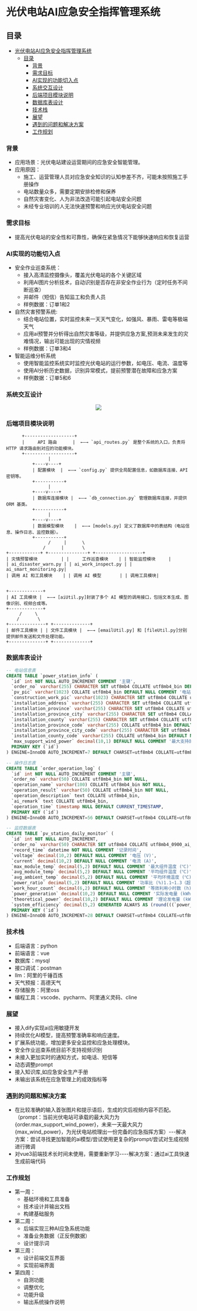 #  光伏电站AI应急安全指挥管理系统

## 目录
- [光伏电站AI应急安全指挥管理系统](#光伏电站ai应急安全指挥管理系统)
  - [目录](#目录)
    - [背景](#背景)
    - [需求目标](#需求目标)
    - [AI实现的功能切入点](#ai实现的功能切入点)
    - [系统交互设计](#系统交互设计)
    - [后端项目模块说明](#后端项目模块说明)
    - [数据库表设计](#数据库表设计)
    - [技术栈](#技术栈)
    - [展望](#展望)
    - [遇到的问题和解决方案](#遇到的问题和解决方案)
    - [工作规划](#工作规划)
  

### 背景
  * 应用场景：光伏电站建设运营期间的应急安全智能管理。
  * 应用原因：
    * 施工、运营管理人员对应急安全知识的认知参差不齐，可能未按照施工手册操作
    * 电站数量众多，需要定期安排检修和保养
    * 自然灾害变化、人为非法改造可能引起电站安全问题
    * 未经专业培训的人无法快速预警和响应光伏电站安全问题

### 需求目标
  * 提高光伏电站的安全性和可靠性，确保在紧急情况下能够快速响应和恢复运营

### AI实现的功能切入点
  * 安全作业巡查系统：
    * 接入高清监控摄像头，覆盖光伏电站的各个关键区域
    * 利用AI图片分析技术，自动识别是否存在非安全作业行为（定时任务不间断巡查）
    * 并邮件（短信）告知监工和负责人员
    * 样例数据：订单1和2
  * 自然灾害预警系统:
    * 结合电站位置，实时监控未来一天天气变化，如强风、暴雨、雷电等极端天气
    * 应用ai预警并分析得出自然灾害等级，并提供应急方案,预测未来发生的灾难情况，输出可能出现的灾情视频
    * 样例数据：订单3和4
  * 智能运维分析系统
    * 使用智能监控系统实时监控光伏电站的运行参数，如电压、电流、温度等
    * 使用AI分析历史数据，识别异常模式，提前预警潜在故障和应急方案
    * 样例数据：订单5和6


### 系统交互设计
<p align="center">
  <img src="pic/系统交互设计.png" >
</p>

### 后端项目模块说明
```
      +-------------------+
      |     API 路由      |  ←—→ `api_routes.py` 是整个系统的入口，负责将 HTTP 请求路由到对应的功能模块。
      +-------------------+
                |
          +----v----+
          | 配置模块  |  ←—→ `config.py` 提供全局配置信息，如数据库连接、API 密钥等。
          +-----------+
                |
          +----v----+
          | 数据库连接模块 |  ←—→ `db_connection.py` 管理数据库连接，并提供 ORM 基类。
          +-----------+
                |
          +----v----+
          | 数据模型模块    |  ←—→ [models.py] 定义了数据库中的表结构（电站信息、操作日志、监控数据）。
          +-----------+
                /     |      \
              /      |       \
+------------+ +---------------+ +------------------+
| 灾情预警模块         | |     工作巡查模块    | | 智能监控模块     |
| ai_disaster_warn.py | | ai_work_inspect.py | | ai_smart_monitoring.py|
| 调用 AI 和工具模块    | | 调用 AI 模型       | | 调用工具模块|
                                    

+-------------+
| AI 工具模块 |  ←—→ [aiUtil.py]封装了多个 AI 模型的调用接口，包括文本生成、图像识别、视频合成等。
+-------------+
     /     \
    /       \
+--------------+ +--------------+
| 邮件工具模块 | | 文件工具模块 |  ←—→ [emailUtil.py] 和 [fileUtil.py]分别提供邮件发送和文件处理功能。
+--------------+ +--------------+

```

### 数据库表设计
```sql
-- 电站信息表
CREATE TABLE `power_station_info` (
  `id` int NOT NULL AUTO_INCREMENT COMMENT '主键',
  `order_no` varchar(255) CHARACTER SET utf8mb4 COLLATE utf8mb4_bin DEFAULT NULL COMMENT '订单号',
  `pv_pic` varchar(1023) COLLATE utf8mb4_bin DEFAULT NULL COMMENT '电站照片',
  `construction_work_pic` varchar(1023) CHARACTER SET utf8mb4 COLLATE utf8mb4_bin DEFAULT NULL COMMENT '施工作业现场图',
  `installation_address` varchar(255) CHARACTER SET utf8mb4 COLLATE utf8mb4_bin DEFAULT NULL COMMENT '安装详细地址',
  `installation_province` varchar(255) CHARACTER SET utf8mb4 COLLATE utf8mb4_bin DEFAULT NULL COMMENT '省',
  `installation_province_city` varchar(255) CHARACTER SET utf8mb4 COLLATE utf8mb4_bin DEFAULT NULL COMMENT '市',
  `installation_county` varchar(255) CHARACTER SET utf8mb4 COLLATE utf8mb4_bin DEFAULT NULL COMMENT '县',
  `installation_province_code` varchar(255) COLLATE utf8mb4_bin DEFAULT NULL COMMENT '省code',
  `installation_province_city_code` varchar(255) CHARACTER SET utf8mb4 COLLATE utf8mb4_bin DEFAULT NULL COMMENT '市code',
  `installation_county_code` varchar(255) COLLATE utf8mb4_bin DEFAULT NULL COMMENT '县code',
  `max_support_wind_power` decimal(10,1) DEFAULT NULL COMMENT '最大支持的风力等级',
  PRIMARY KEY (`id`)
) ENGINE=InnoDB AUTO_INCREMENT=7 DEFAULT CHARSET=utf8mb4 COLLATE=utf8mb4_bin COMMENT='电站信息表';

-- 操作日志表
CREATE TABLE `order_operation_log` (
  `id` int NOT NULL AUTO_INCREMENT COMMENT '主键',
  `order_no` varchar(50) COLLATE utf8mb4_bin NOT NULL,
  `operation_name` varchar(100) COLLATE utf8mb4_bin NOT NULL,
  `operation_result` varchar(50) COLLATE utf8mb4_bin NOT NULL,
  `operation_description` text COLLATE utf8mb4_bin,
  `ai_remark` text COLLATE utf8mb4_bin,
  `operation_time` timestamp NULL DEFAULT CURRENT_TIMESTAMP,
  PRIMARY KEY (`id`)
) ENGINE=InnoDB AUTO_INCREMENT=56 DEFAULT CHARSET=utf8mb4 COLLATE=utf8mb4_bin COMMENT='操作日志表';

-- 监控数据表
CREATE TABLE `pv_station_daily_monitor` (
  `id` int NOT NULL AUTO_INCREMENT,
  `order_no` varchar(50) CHARACTER SET utf8mb4 COLLATE utf8mb4_0900_ai_ci NOT NULL COMMENT '订单编号',
  `record_time` datetime NOT NULL COMMENT '记录时间',
  `voltage` decimal(10,2) DEFAULT NULL COMMENT '电压 (V)',
  `current` decimal(10,2) DEFAULT NULL COMMENT '电流 (A)',
  `max_module_temp` decimal(5,2) DEFAULT NULL COMMENT '最大组件温度 (℃)',
  `avg_module_temp` decimal(5,2) DEFAULT NULL COMMENT '平均组件温度 (℃)',
  `avg_ambient_temp` decimal(5,2) DEFAULT NULL COMMENT '平均环境温度 (℃)',
  `power_ratio` decimal(5,2) DEFAULT NULL COMMENT '功率比 (%)1.1~1.3（超配比）',
  `work_hour_count` decimal(6,2) DEFAULT NULL COMMENT '等效利用小时数 (h)',
  `power_generation` decimal(10,2) DEFAULT NULL COMMENT '实际发电量 (kWh)',
  `theoretical_power` decimal(10,2) DEFAULT NULL COMMENT '理论发电量 (kWh)',
  `system_efficiency` decimal(5,2) GENERATED ALWAYS AS (round(((`power_generation` / `theoretical_power`) * 100),2)) STORED COMMENT '系统效率 (%)75%~85%',
  PRIMARY KEY (`id`)
) ENGINE=InnoDB AUTO_INCREMENT=28 DEFAULT CHARSET=utf8mb4 COLLATE=utf8mb4_0900_ai_ci COMMENT='光伏电站日常数据监测表';
```

### 技术栈
* 后端语言：python
* 前端语言：vue
* 数据库：mysql
* 接口调试：postman
* llm：阿里的千锤百炼
* 天气预报：高德天气
* 存储服务：阿里oss
* 编程工具：vscode、pycharm、阿里通义灵码、cline


### 展望
* 接入dify实现ai应用敏捷开发
* 持续优化AI模型，提高预警准确率和响应速度。
* 扩展系统功能，增加更多安全监控和应急处理模块。
* 安全作业巡查系统目前不支持视频识别
* 未接入更加实时的通知方式，如电话、短信等
* 动态调整prompt
* 接入知识库,如应急安全生产手册
* 未输出该系统在应急管理上的成效指标等
  
### 遇到的问题和解决方案
* 在比较准确的输入首张图片和提示语后，生成的灾后视频内容不匹配。（prompt：当前光伏电站可承载的最大风力为{order.max_support_wind_power}，未来一天最大风力{max_wind_power}，为光伏电站梳理出一份完备的应急指挥方案）---解决方案：尝试寻找更加智能的ai模型/尝试使用更复杂的prompt/尝试对生成视频进行微调
* 对vue3前端技术长时间未使用，需要重新学习----解决方案：通过ai工具快速生成前端代码

### 工作规划
* 第一周：
  * 基础环境和工具准备
  * 技术设计并输出文档
  * 构建基础服务
* 第二周：
  * 后端实现三种AI应急系统功能
  * 准备业务数据（正反例数据）
  * 设计提示词
* 第三周：
  * 设计前端交互界面
  * 实现前端界面
* 第四周：
  * 自测功能
  * 调整优化
  * 功能升级
  * 输出系统操作说明
